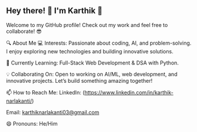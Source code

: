 ## Hey there! 👋 I'm Karthik 🚀
Welcome to my GitHub profile! Check out my work and feel free to collaborate! 😎

🔍 About Me
💻 Interests: Passionate about coding, AI, and problem-solving. I enjoy exploring new technologies and building innovative solutions.

🌱 Currently Learning: Full-Stack Web Development & DSA with Python.

💡 Collaborating On: Open to working on AI/ML, web development, and innovative projects. Let’s build something amazing together!

📫 How to Reach Me:
LinkedIn: (https://www.linkedin.com/in/karthik-narlakanti/)

Email: karthiknarlakanti03@gmail.com

😄 Pronouns: He/Him
